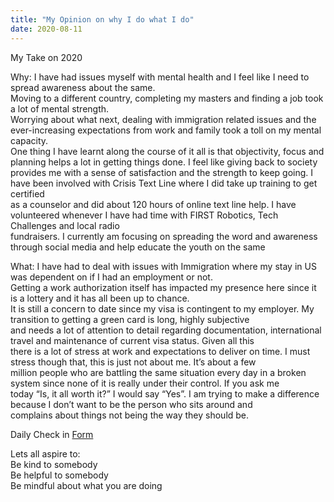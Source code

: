 ```yaml
---
title: "My Opinion on why I do what I do"
date: 2020-08-11
---
```

My Take on 2020  

Why:
I have had issues myself with mental health and I feel like I need to spread awareness about the same.  
Moving to a different country, completing my masters and finding a job took a lot of mental strength.  
Worrying about what next, dealing with immigration related issues and the ever-increasing expectations from work and family took a toll on my mental capacity.  
One thing I have learnt along the course of it all is that objectivity, focus and planning helps a lot in getting things done. I feel like giving back to society  
provides me with a sense of satisfaction and the strength to keep going. I have been involved with Crisis Text Line where I did take up training to get certified  
as a counselor and did about 120 hours of online text line help. I have volunteered whenever I have had time with FIRST Robotics, Tech Challenges and local radio  
fundraisers. I currently am focusing on spreading the word and awareness through social media and help educate the youth on the same


What:
I have had to deal with issues with Immigration where my stay in US was dependent on if I had an employment or not.  
Getting a work authorization itself has impacted my presence here since it is a lottery and it has all been up to chance.  
It is still a concern to date since my visa is contingent to my employer. My transition to getting a green card is long, highly subjective  
and needs a lot of attention to detail regarding documentation, international travel and maintenance of current visa status. Given all this  
there is a lot of stress at work and expectations to deliver on time. I must stress though that, this is just not about me. It’s about a few  
million people who are battling the same situation every day in a broken system since none of it is really under their control. If you ask me  
today “Is, it all worth it?” I would say “Yes”. I am trying to make a difference because I don’t want to be the person who sits around and  
complains about things not being the way they should be.


Daily Check in [Form](https://forms.gle/BRA4EH2sMoZdLPgE8)

Lets all aspire to:  
Be kind to somebody  
Be helpful to somebody  
Be mindful about what you are doing
